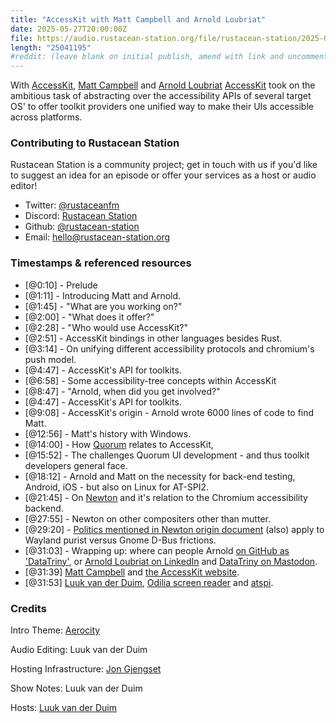 ```yaml
---
title: "AccessKit with Matt Campbell and Arnold Loubriat"
date: 2025-05-27T20:00:00Z
file: https://audio.rustacean-station.org/file/rustacean-station/2025-05-29-accesskit-with-matt-campbell-and-arnold-loubriat.mp3
length: "25041195"
#reddit: (leave blank on initial publish, amend with link and uncomment this line after Reddit thread has been posted)
---
```


With [AccessKit](https://accesskit.dev/), [Matt Campbell](https://github.com/mwcampbell) and [Arnold Loubriat](https://github.com/DataTriny) [AccessKit](https://accesskit.dev/) took on the ambitious task of abstracting over
the accessibility APIs of several target OS' to offer toolkit providers one unified way to make their UIs accessible across platforms.

### Contributing to Rustacean Station

Rustacean Station is a community project; get in touch with us if you'd like to suggest an idea for an episode or offer your services as a host or audio editor!

- Twitter: [@rustaceanfm](https://twitter.com/rustaceanfm)
- Discord: [Rustacean Station](https://discord.gg/cHc3Gyc)
- Github: [@rustacean-station](https://github.com/rustacean-station/)
- Email: [hello@rustacean-station.org](mailto:hello@rustacean-station.org)

### Timestamps & referenced resources

- [@0:10] - Prelude
- [@1:11] - Introducing Matt and Arnold.
- [@1:45] - "What are you working on?"
- [@2:00] - "What does it offer?"
- [@2:28] - "Who would use AccessKit?"
- [@2:51] - AccessKit bindings in other languages besides Rust.
- [@3:14] - On unifying different accessibility protocols and chromium's push model.
- [@4:47] - AccessKit's API for toolkits.
- [@6:58] - Some accessibility-tree concepts within AccessKit
- [@8:47] - "Arnold, when did you get involved?"
- [@4:47] - AccessKit's API for toolkits.
- [@9:08] - AccessKit's origin - Arnold wrote 6000 lines of code to find Matt.
- [@12:56] - Matt's history with Windows.
- [@14:00] - How [Quorum](https://www.washington.edu/accesscomputing/quorum-programming-language-0) relates to AccessKit,
- [@15:52] - The challenges Quorum UI development - and thus toolkit developers general face.
- [@18:12] - Arnold and Matt on the necessity for back-end testing, Android, iOS - but also on Linux for AT-SPI2.
- [@21:45] - On [Newton](https://blogs.gnome.org/a11y/2024/06/18/update-on-newton-the-wayland-native-accessibility-project/) and it's relation to the Chromium accessibility backend.
- [@27:55] - Newton on other compositers other than mutter.
- [@29:20] - [Politics mentioned in Newton origin document](https://gitlab.gnome.org/GNOME/at-spi2-core/-/blob/main/devel-docs/new-protocol.rst?ref_type=heads) (also) apply to Wayland purist versus Gnome D-Bus frictions.
- [@31:03] - Wrapping up: where can people Arnold [on GitHub as 'DataTriny'](https://github.com/DataTriny), or [Arnold Loubriat on LinkedIn](https://www.linkedin.com/in/datatriny/) and [DataTriny on Mastodon](https://fosstodon.org/@DataTriny).
- [@31:39] [Matt Campbell](https://github.com/mwcampbell) and [the AccessKit website](accesskit.dev).
- [@31:53] [Luuk van der Duim](https://github.com/luukvanderduim), [Odilia screen reader](https://github.com/odilia-app/odilia) and [atspi](https://github.com/odilia-app/atspi).

### Credits

Intro Theme: [Aerocity](https://twitter.com/AerocityMusic)

Audio Editing: Luuk van der Duim

Hosting Infrastructure: [Jon Gjengset](https://twitter.com/jonhoo/)

Show Notes: Luuk van der Duim

Hosts: [Luuk van der Duim](https://github.com/luukvanderduim/)
